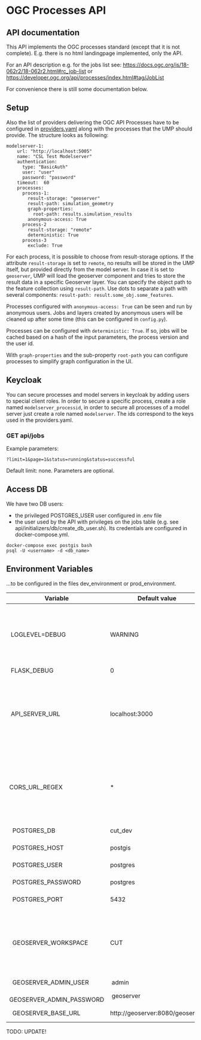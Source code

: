 # OGC Processes API

## API documentation
This API implements the OGC processes standard (except that it is not complete). E.g. there is no html landingpage implemented, only the API.

For an API description e.g. for the jobs list see:
https://docs.ogc.org/is/18-062r2/18-062r2.html#rc_job-list
or
https://developer.ogc.org/api/processes/index.html#tag/JobList

For convenience there is still some documentation below.

## Setup
Also the list of providers delivering the OGC API Processes  have to be configured in [providers.yaml](../../../providers.yaml.example) along with the processes that the UMP should provide. The structure looks as following:

```
modelserver-1:
    url: "http://localhost:5005"
    name: "CSL Test Modelserver"
    authentication:
      type: "BasicAuth"
      user: "user"
      password: "password"
    timeout:  60
    processes:
      process-1:
        result-storage: "geoserver"
        result-path: simulation_geometry
        graph-properties:
          root-path: results.simulation_results
        anonymous-access: True
      process-2
        result-storage: "remote"
        deterministic: True
      process-3
        exclude: True
```

For each process, it is possible to choose from result-storage options. If the attribute `result-storage` is set to `remote`, no results will be stored in the UMP itself, but provided directly from the model server. In case it is set to `geoserver`, UMP will load the geoserver component and tries to store the result data in a specific Geoserver layer. You can specify the object path to the feature collection using `result-path`. Use dots to separate a path with several components: `result-path: result.some_obj.some_features`.

Processes configured with `anonymous-access: True` can be seen and run by anonymous users. Jobs and layers created by anonymous users will be cleaned up after some time (this can be configured in `config.py`).

Processes can be configured with `deterministic: True`. If so, jobs will be cached based on a hash of the input parameters, the process version and the user id.

With `graph-properties` and the sub-property `root-path` you can configure processes to simplify graph configuration in the UI.

## Keycloak

You can secure processes and model servers in keycloak by adding users to special client roles. In order to secure a specific process, create a role named `modelserver_processid`, in order to secure all processes of a model server just create a role named `modelserver`. The ids correspond to the keys used in the providers.yaml.


### GET api/jobs
Example parameters:
```
?limit=1&page=1&status=running&status=successful
```

Default limit: none.
Parameters are optional.

## Access DB
We have two DB users:
- the privileged POSTGRES_USER user configured in .env file
- the user used by the API with privileges on the jobs table (e.g. see api/initializers/db/create_db_user.sh). Its credentials are configured in docker-compose.yml.

```
docker-compose exec postgis bash
psql -U <username> -d <db_name>
```

## Environment Variables
...to be configured in the files dev_environment or prod_environment.

|   Variable    | Default value | Description |
| ------------- | ------------- | ----------- |
|  LOGLEVEL=DEBUG | WARNING | Logging level: DEBUG, INFO, WARNING, ERROR, CRITICAL or NOTSET | 
|  FLASK_DEBUG | 0 |  |
|  API_SERVER_URL      | localhost:3000 | This is only used to return the complete URL in the result of the job details as specified in OGC. |
|  CORS_URL_REGEX | * | Restrict CORS support to configured URL. Should be the frontend url.  |
|  POSTGRES_DB | cut_dev | Database name |
|  POSTGRES_HOST | postgis | Database name |
|  POSTGRES_USER | postgres | Database name |
|  POSTGRES_PASSWORD | postgres | Database name |
|  POSTGRES_PORT | 5432 | Database name |
|  GEOSERVER_WORKSPACE  | CUT | All layers are being stored to one geoserver workspace. Configure its name here.
|  GEOSERVER_ADMIN_USER | admin | |
|  GEOSERVER_ADMIN_PASSWORD | geoserver | |
|  GEOSERVER_BASE_URL | http://geoserver:8080/geoserver | Url to the geoserver. |

TODO: UPDATE!


